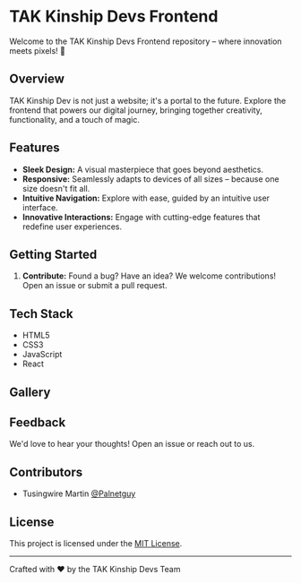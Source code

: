 # TAK Kinship Devs Frontend

Welcome to the TAK Kinship Devs Frontend repository – where innovation meets pixels! 🚀

## Overview

TAK Kinship Dev is not just a website; it's a portal to the future. Explore the frontend that powers our digital journey, bringing together creativity, functionality, and a touch of magic.

## Features

- **Sleek Design:** A visual masterpiece that goes beyond aesthetics.
- **Responsive:** Seamlessly adapts to devices of all sizes – because one size doesn't fit all.
- **Intuitive Navigation:** Explore with ease, guided by an intuitive user interface.
- **Innovative Interactions:** Engage with cutting-edge features that redefine user experiences.

## Getting Started

1. **Contribute:**
   Found a bug? Have an idea? We welcome contributions! Open an issue or submit a pull request.

## Tech Stack

- HTML5
- CSS3
- JavaScript
- React

## Gallery

## Feedback

We'd love to hear your thoughts! Open an issue or reach out to us.

## Contributors

- Tusingwire Martin [@Palnetguy](https://github.com/Palnetguy)

## License

This project is licensed under the [MIT License](LICENSE).

---

Crafted with ❤️ by the TAK Kinship Devs Team
